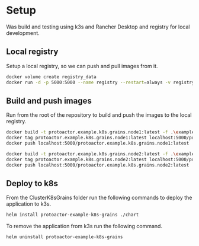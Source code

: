 # Setup
Was build and testing using k3s and Rancher Desktop and registry for local development.

## Local registry
Setup a local registry, so we can push and pull images from it.
```sh
docker volume create registry_data
docker run -d -p 5000:5000 --name registry --restart=always -v registry_data:/var/lib/registry registry:2
```

## Build and push images

Run from the root of the repository to build and push the images to the local registry.
```sh
docker build -t protoactor.example.k8s.grains.node1:latest -f .\examples\ClusterK8sGrains\Node1\Dockerfile .
docker tag protoactor.example.k8s.grains.node1:latest localhost:5000/protoactor.example.k8s.grains.node1:latest
docker push localhost:5000/protoactor.example.k8s.grains.node1:latest

docker build -t protoactor.example.k8s.grains.node2:latest -f .\examples\ClusterK8sGrains\Node2\Dockerfile .
docker tag protoactor.example.k8s.grains.node2:latest localhost:5000/protoactor.example.k8s.grains.node2:latest
docker push localhost:5000/protoactor.example.k8s.grains.node2:latest
```

## Deploy to k8s

From the ClusterK8sGrains folder run the following commands to deploy the application to k3s.
```sh
helm install protoactor-example-k8s-grains ./chart
```

To remove the application from k3s run the following command.
```sh
helm uninstall protoactor-example-k8s-grains
```